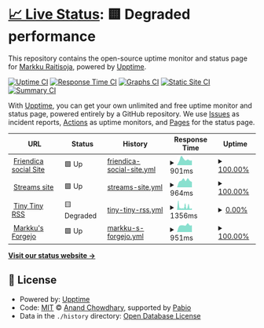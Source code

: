 # [📈 Live Status](https://upptime.raitisoja.cloud): <!--live status--> **🟨 Degraded performance**

This repository contains the open-source uptime monitor and status page for [Markku Raitisoja](https://cv.markku.raitisoja.com/), powered by [Upptime](https://github.com/upptime/upptime).

[![Uptime CI](https://github.com/mraitisoja/upptime/workflows/Uptime%20CI/badge.svg)](https://github.com/mraitisoja/upptime/actions?query=workflow%3A%22Uptime+CI%22)
[![Response Time CI](https://github.com/mraitisoja/upptime/workflows/Response%20Time%20CI/badge.svg)](https://github.com/mraitisoja/upptime/actions?query=workflow%3A%22Response+Time+CI%22)
[![Graphs CI](https://github.com/mraitisoja/upptime/workflows/Graphs%20CI/badge.svg)](https://github.com/mraitisoja/upptime/actions?query=workflow%3A%22Graphs+CI%22)
[![Static Site CI](https://github.com/mraitisoja/upptime/workflows/Static%20Site%20CI/badge.svg)](https://github.com/mraitisoja/upptime/actions?query=workflow%3A%22Static+Site+CI%22)
[![Summary CI](https://github.com/mraitisoja/upptime/workflows/Summary%20CI/badge.svg)](https://github.com/mraitisoja/upptime/actions?query=workflow%3A%22Summary+CI%22)

With [Upptime](https://upptime.js.org), you can get your own unlimited and free uptime monitor and status page, powered entirely by a GitHub repository. We use [Issues](https://github.com/mraitisoja/upptime/issues) as incident reports, [Actions](https://github.com/mraitisoja/upptime/actions) as uptime monitors, and [Pages](https://upptime.raitisoja.cloud) for the status page.

<!--start: status pages-->
<!-- This summary is generated by Upptime (https://github.com/upptime/upptime) -->
<!-- Do not edit this manually, your changes will be overwritten -->
<!-- prettier-ignore -->
| URL | Status | History | Response Time | Uptime |
| --- | ------ | ------- | ------------- | ------ |
| <img alt="" src="https://social.raitisoja.net/images/friendica-192.png" height="13"> [Friendica social Site](https://social.raitisoja.net) | 🟩 Up | [friendica-social-site.yml](https://github.com/mraitisoja/upptime/commits/HEAD/history/friendica-social-site.yml) | <details><summary><img alt="Response time graph" src="./graphs/friendica-social-site/response-time-week.png" height="20"> 901ms</summary><br><a href="https://upptime.raitisoja.cloud/history/friendica-social-site"><img alt="Response time 885" src="https://img.shields.io/endpoint?url=https%3A%2F%2Fraw.githubusercontent.com%2Fmraitisoja%2Fupptime%2FHEAD%2Fapi%2Ffriendica-social-site%2Fresponse-time.json"></a><br><a href="https://upptime.raitisoja.cloud/history/friendica-social-site"><img alt="24-hour response time 749" src="https://img.shields.io/endpoint?url=https%3A%2F%2Fraw.githubusercontent.com%2Fmraitisoja%2Fupptime%2FHEAD%2Fapi%2Ffriendica-social-site%2Fresponse-time-day.json"></a><br><a href="https://upptime.raitisoja.cloud/history/friendica-social-site"><img alt="7-day response time 901" src="https://img.shields.io/endpoint?url=https%3A%2F%2Fraw.githubusercontent.com%2Fmraitisoja%2Fupptime%2FHEAD%2Fapi%2Ffriendica-social-site%2Fresponse-time-week.json"></a><br><a href="https://upptime.raitisoja.cloud/history/friendica-social-site"><img alt="30-day response time 862" src="https://img.shields.io/endpoint?url=https%3A%2F%2Fraw.githubusercontent.com%2Fmraitisoja%2Fupptime%2FHEAD%2Fapi%2Ffriendica-social-site%2Fresponse-time-month.json"></a><br><a href="https://upptime.raitisoja.cloud/history/friendica-social-site"><img alt="1-year response time 885" src="https://img.shields.io/endpoint?url=https%3A%2F%2Fraw.githubusercontent.com%2Fmraitisoja%2Fupptime%2FHEAD%2Fapi%2Ffriendica-social-site%2Fresponse-time-year.json"></a></details> | <details><summary><a href="https://upptime.raitisoja.cloud/history/friendica-social-site">100.00%</a></summary><a href="https://upptime.raitisoja.cloud/history/friendica-social-site"><img alt="All-time uptime 99.98%" src="https://img.shields.io/endpoint?url=https%3A%2F%2Fraw.githubusercontent.com%2Fmraitisoja%2Fupptime%2FHEAD%2Fapi%2Ffriendica-social-site%2Fuptime.json"></a><br><a href="https://upptime.raitisoja.cloud/history/friendica-social-site"><img alt="24-hour uptime 100.00%" src="https://img.shields.io/endpoint?url=https%3A%2F%2Fraw.githubusercontent.com%2Fmraitisoja%2Fupptime%2FHEAD%2Fapi%2Ffriendica-social-site%2Fuptime-day.json"></a><br><a href="https://upptime.raitisoja.cloud/history/friendica-social-site"><img alt="7-day uptime 100.00%" src="https://img.shields.io/endpoint?url=https%3A%2F%2Fraw.githubusercontent.com%2Fmraitisoja%2Fupptime%2FHEAD%2Fapi%2Ffriendica-social-site%2Fuptime-week.json"></a><br><a href="https://upptime.raitisoja.cloud/history/friendica-social-site"><img alt="30-day uptime 100.00%" src="https://img.shields.io/endpoint?url=https%3A%2F%2Fraw.githubusercontent.com%2Fmraitisoja%2Fupptime%2FHEAD%2Fapi%2Ffriendica-social-site%2Fuptime-month.json"></a><br><a href="https://upptime.raitisoja.cloud/history/friendica-social-site"><img alt="1-year uptime 99.98%" src="https://img.shields.io/endpoint?url=https%3A%2F%2Fraw.githubusercontent.com%2Fmraitisoja%2Fupptime%2FHEAD%2Fapi%2Ffriendica-social-site%2Fuptime-year.json"></a></details>
| <img alt="" src="https://icons.duckduckgo.com/ip3/raitisoja.com.ico" height="13"> [Streams site](https://raitisoja.com) | 🟩 Up | [streams-site.yml](https://github.com/mraitisoja/upptime/commits/HEAD/history/streams-site.yml) | <details><summary><img alt="Response time graph" src="./graphs/streams-site/response-time-week.png" height="20"> 964ms</summary><br><a href="https://upptime.raitisoja.cloud/history/streams-site"><img alt="Response time 937" src="https://img.shields.io/endpoint?url=https%3A%2F%2Fraw.githubusercontent.com%2Fmraitisoja%2Fupptime%2FHEAD%2Fapi%2Fstreams-site%2Fresponse-time.json"></a><br><a href="https://upptime.raitisoja.cloud/history/streams-site"><img alt="24-hour response time 751" src="https://img.shields.io/endpoint?url=https%3A%2F%2Fraw.githubusercontent.com%2Fmraitisoja%2Fupptime%2FHEAD%2Fapi%2Fstreams-site%2Fresponse-time-day.json"></a><br><a href="https://upptime.raitisoja.cloud/history/streams-site"><img alt="7-day response time 964" src="https://img.shields.io/endpoint?url=https%3A%2F%2Fraw.githubusercontent.com%2Fmraitisoja%2Fupptime%2FHEAD%2Fapi%2Fstreams-site%2Fresponse-time-week.json"></a><br><a href="https://upptime.raitisoja.cloud/history/streams-site"><img alt="30-day response time 941" src="https://img.shields.io/endpoint?url=https%3A%2F%2Fraw.githubusercontent.com%2Fmraitisoja%2Fupptime%2FHEAD%2Fapi%2Fstreams-site%2Fresponse-time-month.json"></a><br><a href="https://upptime.raitisoja.cloud/history/streams-site"><img alt="1-year response time 937" src="https://img.shields.io/endpoint?url=https%3A%2F%2Fraw.githubusercontent.com%2Fmraitisoja%2Fupptime%2FHEAD%2Fapi%2Fstreams-site%2Fresponse-time-year.json"></a></details> | <details><summary><a href="https://upptime.raitisoja.cloud/history/streams-site">100.00%</a></summary><a href="https://upptime.raitisoja.cloud/history/streams-site"><img alt="All-time uptime 100.00%" src="https://img.shields.io/endpoint?url=https%3A%2F%2Fraw.githubusercontent.com%2Fmraitisoja%2Fupptime%2FHEAD%2Fapi%2Fstreams-site%2Fuptime.json"></a><br><a href="https://upptime.raitisoja.cloud/history/streams-site"><img alt="24-hour uptime 100.00%" src="https://img.shields.io/endpoint?url=https%3A%2F%2Fraw.githubusercontent.com%2Fmraitisoja%2Fupptime%2FHEAD%2Fapi%2Fstreams-site%2Fuptime-day.json"></a><br><a href="https://upptime.raitisoja.cloud/history/streams-site"><img alt="7-day uptime 100.00%" src="https://img.shields.io/endpoint?url=https%3A%2F%2Fraw.githubusercontent.com%2Fmraitisoja%2Fupptime%2FHEAD%2Fapi%2Fstreams-site%2Fuptime-week.json"></a><br><a href="https://upptime.raitisoja.cloud/history/streams-site"><img alt="30-day uptime 100.00%" src="https://img.shields.io/endpoint?url=https%3A%2F%2Fraw.githubusercontent.com%2Fmraitisoja%2Fupptime%2FHEAD%2Fapi%2Fstreams-site%2Fuptime-month.json"></a><br><a href="https://upptime.raitisoja.cloud/history/streams-site"><img alt="1-year uptime 100.00%" src="https://img.shields.io/endpoint?url=https%3A%2F%2Fraw.githubusercontent.com%2Fmraitisoja%2Fupptime%2FHEAD%2Fapi%2Fstreams-site%2Fuptime-year.json"></a></details>
| <img alt="" src="https://icons.duckduckgo.com/ip3/feeds.raitisoja.cloud.ico" height="13"> [Tiny Tiny RSS](https://feeds.raitisoja.cloud) | 🟨 Degraded | [tiny-tiny-rss.yml](https://github.com/mraitisoja/upptime/commits/HEAD/history/tiny-tiny-rss.yml) | <details><summary><img alt="Response time graph" src="./graphs/tiny-tiny-rss/response-time-week.png" height="20"> 1356ms</summary><br><a href="https://upptime.raitisoja.cloud/history/tiny-tiny-rss"><img alt="Response time 904" src="https://img.shields.io/endpoint?url=https%3A%2F%2Fraw.githubusercontent.com%2Fmraitisoja%2Fupptime%2FHEAD%2Fapi%2Ftiny-tiny-rss%2Fresponse-time.json"></a><br><a href="https://upptime.raitisoja.cloud/history/tiny-tiny-rss"><img alt="24-hour response time 1689" src="https://img.shields.io/endpoint?url=https%3A%2F%2Fraw.githubusercontent.com%2Fmraitisoja%2Fupptime%2FHEAD%2Fapi%2Ftiny-tiny-rss%2Fresponse-time-day.json"></a><br><a href="https://upptime.raitisoja.cloud/history/tiny-tiny-rss"><img alt="7-day response time 1356" src="https://img.shields.io/endpoint?url=https%3A%2F%2Fraw.githubusercontent.com%2Fmraitisoja%2Fupptime%2FHEAD%2Fapi%2Ftiny-tiny-rss%2Fresponse-time-week.json"></a><br><a href="https://upptime.raitisoja.cloud/history/tiny-tiny-rss"><img alt="30-day response time 1328" src="https://img.shields.io/endpoint?url=https%3A%2F%2Fraw.githubusercontent.com%2Fmraitisoja%2Fupptime%2FHEAD%2Fapi%2Ftiny-tiny-rss%2Fresponse-time-month.json"></a><br><a href="https://upptime.raitisoja.cloud/history/tiny-tiny-rss"><img alt="1-year response time 904" src="https://img.shields.io/endpoint?url=https%3A%2F%2Fraw.githubusercontent.com%2Fmraitisoja%2Fupptime%2FHEAD%2Fapi%2Ftiny-tiny-rss%2Fresponse-time-year.json"></a></details> | <details><summary><a href="https://upptime.raitisoja.cloud/history/tiny-tiny-rss">0.00%</a></summary><a href="https://upptime.raitisoja.cloud/history/tiny-tiny-rss"><img alt="All-time uptime 77.47%" src="https://img.shields.io/endpoint?url=https%3A%2F%2Fraw.githubusercontent.com%2Fmraitisoja%2Fupptime%2FHEAD%2Fapi%2Ftiny-tiny-rss%2Fuptime.json"></a><br><a href="https://upptime.raitisoja.cloud/history/tiny-tiny-rss"><img alt="24-hour uptime 0.00%" src="https://img.shields.io/endpoint?url=https%3A%2F%2Fraw.githubusercontent.com%2Fmraitisoja%2Fupptime%2FHEAD%2Fapi%2Ftiny-tiny-rss%2Fuptime-day.json"></a><br><a href="https://upptime.raitisoja.cloud/history/tiny-tiny-rss"><img alt="7-day uptime 0.00%" src="https://img.shields.io/endpoint?url=https%3A%2F%2Fraw.githubusercontent.com%2Fmraitisoja%2Fupptime%2FHEAD%2Fapi%2Ftiny-tiny-rss%2Fuptime-week.json"></a><br><a href="https://upptime.raitisoja.cloud/history/tiny-tiny-rss"><img alt="30-day uptime 1.38%" src="https://img.shields.io/endpoint?url=https%3A%2F%2Fraw.githubusercontent.com%2Fmraitisoja%2Fupptime%2FHEAD%2Fapi%2Ftiny-tiny-rss%2Fuptime-month.json"></a><br><a href="https://upptime.raitisoja.cloud/history/tiny-tiny-rss"><img alt="1-year uptime 77.47%" src="https://img.shields.io/endpoint?url=https%3A%2F%2Fraw.githubusercontent.com%2Fmraitisoja%2Fupptime%2FHEAD%2Fapi%2Ftiny-tiny-rss%2Fuptime-year.json"></a></details>
| <img alt="" src="https://icons.duckduckgo.com/ip3/git.raitisoja.cloud.ico" height="13"> [Markku's Forgejo](https://git.raitisoja.cloud) | 🟩 Up | [markku-s-forgejo.yml](https://github.com/mraitisoja/upptime/commits/HEAD/history/markku-s-forgejo.yml) | <details><summary><img alt="Response time graph" src="./graphs/markku-s-forgejo/response-time-week.png" height="20"> 951ms</summary><br><a href="https://upptime.raitisoja.cloud/history/markku-s-forgejo"><img alt="Response time 1113" src="https://img.shields.io/endpoint?url=https%3A%2F%2Fraw.githubusercontent.com%2Fmraitisoja%2Fupptime%2FHEAD%2Fapi%2Fmarkku-s-forgejo%2Fresponse-time.json"></a><br><a href="https://upptime.raitisoja.cloud/history/markku-s-forgejo"><img alt="24-hour response time 931" src="https://img.shields.io/endpoint?url=https%3A%2F%2Fraw.githubusercontent.com%2Fmraitisoja%2Fupptime%2FHEAD%2Fapi%2Fmarkku-s-forgejo%2Fresponse-time-day.json"></a><br><a href="https://upptime.raitisoja.cloud/history/markku-s-forgejo"><img alt="7-day response time 951" src="https://img.shields.io/endpoint?url=https%3A%2F%2Fraw.githubusercontent.com%2Fmraitisoja%2Fupptime%2FHEAD%2Fapi%2Fmarkku-s-forgejo%2Fresponse-time-week.json"></a><br><a href="https://upptime.raitisoja.cloud/history/markku-s-forgejo"><img alt="30-day response time 1031" src="https://img.shields.io/endpoint?url=https%3A%2F%2Fraw.githubusercontent.com%2Fmraitisoja%2Fupptime%2FHEAD%2Fapi%2Fmarkku-s-forgejo%2Fresponse-time-month.json"></a><br><a href="https://upptime.raitisoja.cloud/history/markku-s-forgejo"><img alt="1-year response time 1113" src="https://img.shields.io/endpoint?url=https%3A%2F%2Fraw.githubusercontent.com%2Fmraitisoja%2Fupptime%2FHEAD%2Fapi%2Fmarkku-s-forgejo%2Fresponse-time-year.json"></a></details> | <details><summary><a href="https://upptime.raitisoja.cloud/history/markku-s-forgejo">100.00%</a></summary><a href="https://upptime.raitisoja.cloud/history/markku-s-forgejo"><img alt="All-time uptime 99.74%" src="https://img.shields.io/endpoint?url=https%3A%2F%2Fraw.githubusercontent.com%2Fmraitisoja%2Fupptime%2FHEAD%2Fapi%2Fmarkku-s-forgejo%2Fuptime.json"></a><br><a href="https://upptime.raitisoja.cloud/history/markku-s-forgejo"><img alt="24-hour uptime 100.00%" src="https://img.shields.io/endpoint?url=https%3A%2F%2Fraw.githubusercontent.com%2Fmraitisoja%2Fupptime%2FHEAD%2Fapi%2Fmarkku-s-forgejo%2Fuptime-day.json"></a><br><a href="https://upptime.raitisoja.cloud/history/markku-s-forgejo"><img alt="7-day uptime 100.00%" src="https://img.shields.io/endpoint?url=https%3A%2F%2Fraw.githubusercontent.com%2Fmraitisoja%2Fupptime%2FHEAD%2Fapi%2Fmarkku-s-forgejo%2Fuptime-week.json"></a><br><a href="https://upptime.raitisoja.cloud/history/markku-s-forgejo"><img alt="30-day uptime 99.99%" src="https://img.shields.io/endpoint?url=https%3A%2F%2Fraw.githubusercontent.com%2Fmraitisoja%2Fupptime%2FHEAD%2Fapi%2Fmarkku-s-forgejo%2Fuptime-month.json"></a><br><a href="https://upptime.raitisoja.cloud/history/markku-s-forgejo"><img alt="1-year uptime 99.74%" src="https://img.shields.io/endpoint?url=https%3A%2F%2Fraw.githubusercontent.com%2Fmraitisoja%2Fupptime%2FHEAD%2Fapi%2Fmarkku-s-forgejo%2Fuptime-year.json"></a></details>

<!--end: status pages-->

[**Visit our status website →**](https://upptime.raitisoja.cloud)

## 📄 License

- Powered by: [Upptime](https://github.com/upptime/upptime)
- Code: [MIT](./LICENSE) © [Anand Chowdhary](https://anandchowdhary.com), supported by [Pabio](https://pabio.com)
- Data in the `./history` directory: [Open Database License](https://opendatacommons.org/licenses/odbl/1-0/)
